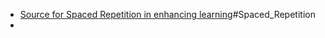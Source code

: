 - [Source for Spaced Repetition in enhancing learning](https://www.ncbi.nlm.nih.gov/pmc/articles/PMC8759977/)#Spaced_Repetition
-